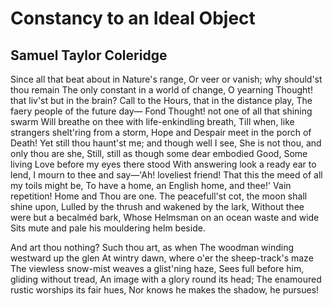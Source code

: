 # Constancy to an Ideal Object
## Samuel Taylor Coleridge
Since all that beat about in Nature's range,
Or veer or vanish; why should'st thou remain
The only constant in a world of change,
O yearning Thought! that liv'st but in the brain?
Call to the Hours, that in the distance play,
The faery people of the future day—
Fond Thought! not one of all that shining swarm
Will breathe on thee with life-enkindling breath,
Till when, like strangers shelt'ring from a storm,
Hope and Despair meet in the porch of Death!
Yet still thou haunt'st me; and though well I see,
She is not thou, and only thou are she,
Still, still as though some dear embodied Good,
Some living Love before my eyes there stood
With answering look a ready ear to lend,
I mourn to thee and say—'Ah! loveliest friend!
That this the meed of all my toils might be,
To have a home, an English home, and thee!'
Vain repetition! Home and Thou are one.
The peacefull'st cot, the moon shall shine upon,
Lulled by the thrush and wakened by the lark,
Without thee were but a becalméd bark,
Whose Helmsman on an ocean waste and wide
Sits mute and pale his mouldering helm beside.

And art thou nothing? Such thou art, as when
The woodman winding westward up the glen
At wintry dawn, where o'er the sheep-track's maze
The viewless snow-mist weaves a glist'ning haze,
Sees full before him, gliding without tread,
An image with a glory round its head;
The enamoured rustic worships its fair hues,
Nor knows he makes the shadow, he pursues!